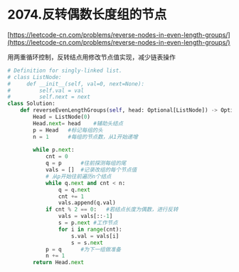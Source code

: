 # 2074.反转偶数长度组的节点

[https://leetcode-cn.com/problems/reverse-nodes-in-even-length-groups/](https://leetcode-cn.com/problems/reverse-nodes-in-even-length-groups/)

用两重循环控制，反转结点用修改节点值实现，减少链表操作

 ```python
 # Definition for singly-linked list.
 # class ListNode:
 #     def __init__(self, val=0, next=None):
 #         self.val = val
 #         self.next = next
 class Solution:
     def reverseEvenLengthGroups(self, head: Optional[ListNode]) -> Optional[ListNode]:
         Head = ListNode(0)
         Head.next= head	#辅助头结点
         p = Head	#标记每组的头
         n = 1		#每组的节点数，从1开始递增
         
         while p.next:
             cnt = 0
             q = p		#往前探测每组的尾
             vals = []	#记录改组的每个节点值
             # 从p开始往前遍历n个结点
             while q.next and cnt < n:
                 q = q.next
                 cnt += 1
                 vals.append(q.val)
             if cnt % 2 == 0:	#若结点长度为偶数，进行反转
                 vals = vals[::-1]
                 s = p.next	#工作节点
                 for i in range(cnt):
                     s.val = vals[i]
                     s = s.next
             p = q		#为下一组做准备
             n += 1
         return Head.next
 ```

